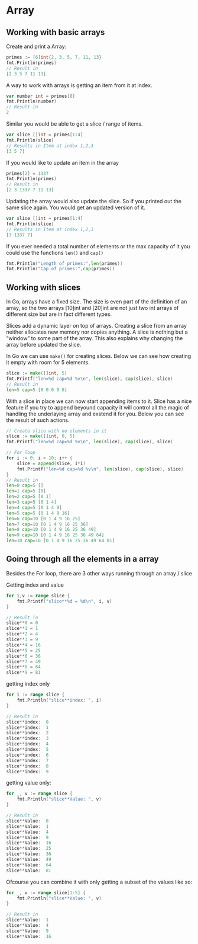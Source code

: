 # Array

## Working with basic arrays
Create and print a Array: 

```Go
primes := [6]int{2, 3, 5, 7, 11, 13}
fmt.Println(primes)
// Result in 
[2 3 5 7 11 13]
```

A way to work with arrays is getting an item from it at index.

```Go
var number int = primes[0]
fmt.Println(number)
// Result in 
2
```

Similar you would be able to get a slice / range of items.

```Go
var slice []int = primes[1:4]
fmt.Println(slice)
// Results in Item at index 1,2,3
[3 5 7]
```

If you would like to update an item in the array

```Go
primes[2] = 1337
fmt.Println(primes)
// Result in 
[2 3 1337 7 11 13]
```

Updating the array would also update the slice. So if you printed  out the same slice again. You would get an updated version of it.

```Go
var slice []int = primes[1:4]
fmt.Println(slice)
// Results in Item at index 1,2,3
[3 1337 7]
```

If you ever needed a total number of elements or the max capacity of it you could use the functions ```len()``` and ```cap()```

```Go
fmt.Println("Length of primes:",len(primes))
fmt.Println("Cap of primes:",cap(primes))
```

## Working with slices
In Go, arrays have a fixed size. The size is even part of the definition of an array, so the two arrays [10]int and [20]int are not just two int arrays of different size but are in fact different types.

Slices add a dynamic layer on top of arrays. Creating a slice from an array neither allocates new memory nor copies anything. A slice is nothing but a “window” to some part of the array. This also explains why changing the array before updated the slice.

In Go we can use ```make()``` for creating slices. Below we can see how creating it empty with room for 5 elements.

```Go
slice := make([]int, 5)
fmt.Printf("len=%d cap=%d %v\n", len(slice), cap(slice), slice)
// Result in
len=5 cap=5 [0 0 0 0 0]
```

With a slice in place we can now start appending items to it. Slice has a nice feature if you try to append beyound capacity it will control all the magic of handling the underlaying array and exstend it for you. Below you can see the result of such actions.

```Go
// Create slice with no elements in it
slice := make([]int, 0, 5)
fmt.Printf("len=%d cap=%d %v\n", len(slice), cap(slice), slice)

// For loop
for i := 0; i < 10; i++ {
    slice = append(slice, i*i)
    fmt.Printf("len=%d cap=%d %v\n", len(slice), cap(slice), slice)
}
// Result in
len=0 cap=5 []
len=1 cap=5 [0]
len=2 cap=5 [0 1]
len=3 cap=5 [0 1 4]
len=4 cap=5 [0 1 4 9]
len=5 cap=5 [0 1 4 9 16]
len=6 cap=10 [0 1 4 9 16 25]
len=7 cap=10 [0 1 4 9 16 25 36]
len=8 cap=10 [0 1 4 9 16 25 36 49]
len=9 cap=10 [0 1 4 9 16 25 36 49 64]
len=10 cap=10 [0 1 4 9 16 25 36 49 64 81]
```

## Going through all the elements in a array

Besides the For loop, there are 3 other ways running through an array / slice

Getting index and value
```Go
for i,v := range slice {
    fmt.Printf("slice**%d = %d\n", i, v)
}

// Result in
slice**0 = 0
slice**1 = 1
slice**2 = 4
slice**3 = 9
slice**4 = 16
slice**5 = 25
slice**6 = 36
slice**7 = 49
slice**8 = 64
slice**9 = 81

```

getting index only
```Go
for i := range slice {
    fmt.Println("slice**index: ", i)
}

// Result in
slice**index:  0
slice**index:  1
slice**index:  2
slice**index:  3
slice**index:  4
slice**index:  5
slice**index:  6
slice**index:  7
slice**index:  8
slice**index:  9
```
 
getting value only:
```Go
for _, v := range slice {
    fmt.Println("slice**Value: ", v)
}

// Result in
slice**Value:  0
slice**Value:  1
slice**Value:  4
slice**Value:  9
slice**Value:  16
slice**Value:  25
slice**Value:  36
slice**Value:  49
slice**Value:  64
slice**Value:  81

```
Ofcourse you can combine it with only getting a subset of the values like so:
```Go
for _, v := range slice[1:5] {
    fmt.Println("slice**Value: ", v)
}

// Result in
slice**Value:  1
slice**Value:  4
slice**Value:  9
slice**Value:  16
```